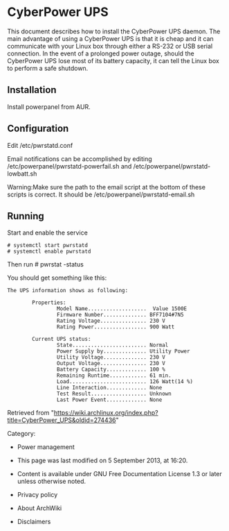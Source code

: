 CyberPower UPS
==============

This document describes how to install the CyberPower UPS daemon. The
main advantage of using a CyberPower UPS is that it is cheap and it can
communicate with your Linux box through either a RS-232 or USB serial
connection. In the event of a prolonged power outage, should the
CyberPower UPS lose most of its battery capacity, it can tell the Linux
box to perform a safe shutdown.

Installation
------------

Install powerpanel from AUR.

Configuration
-------------

Edit /etc/pwrstatd.conf

Email notifications can be accomplished by editing
/etc/powerpanel/pwrstatd-powerfail.sh and
/etc/powerpanel/pwrstatd-lowbatt.sh

Warning:Make sure the path to the email script at the bottom of these
scripts is correct. It should be /etc/powerpanel/pwrstatd-email.sh

Running
-------

Start and enable the service

    # systemctl start pwrstatd
    # systemctl enable pwrstatd

Then run # pwrstat -status

You should get something like this:


    The UPS information shows as following:

            Properties:
                    Model Name...................  Value 1500E
                    Firmware Number.............. BFF7104#7N5
                    Rating Voltage............... 230 V
                    Rating Power................. 900 Watt
     
            Current UPS status:
                    State........................ Normal
                    Power Supply by.............. Utility Power
                    Utility Voltage.............. 230 V
                    Output Voltage............... 230 V
                    Battery Capacity............. 100 %
                    Remaining Runtime............ 61 min.
                    Load......................... 126 Watt(14 %)
                    Line Interaction............. None
                    Test Result.................. Unknown
                    Last Power Event............. None

Retrieved from
"https://wiki.archlinux.org/index.php?title=CyberPower_UPS&oldid=274436"

Category:

-   Power management

-   This page was last modified on 5 September 2013, at 16:20.
-   Content is available under GNU Free Documentation License 1.3 or
    later unless otherwise noted.
-   Privacy policy
-   About ArchWiki
-   Disclaimers
